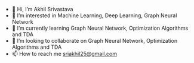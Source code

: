- 👋 Hi, I’m Akhil Srivastava
- 👀 I’m interested in Machine Learning, Deep Learning, Graph Neural Network
- 🌱 I’m currently learning Graph Neural Network, Optimization Algorithms and TDA
- 💞️ I’m looking to collaborate on Graph Neural Network, Optimization Algorithms and TDA
- 📫 How to reach me sriakhil25@gmail.com

<!---
sriakhil25/sriakhil25 is a ✨ special ✨ repository because its `README.md` (this file) appears on your GitHub profile.
You can click the Preview link to take a look at your changes.
--->
